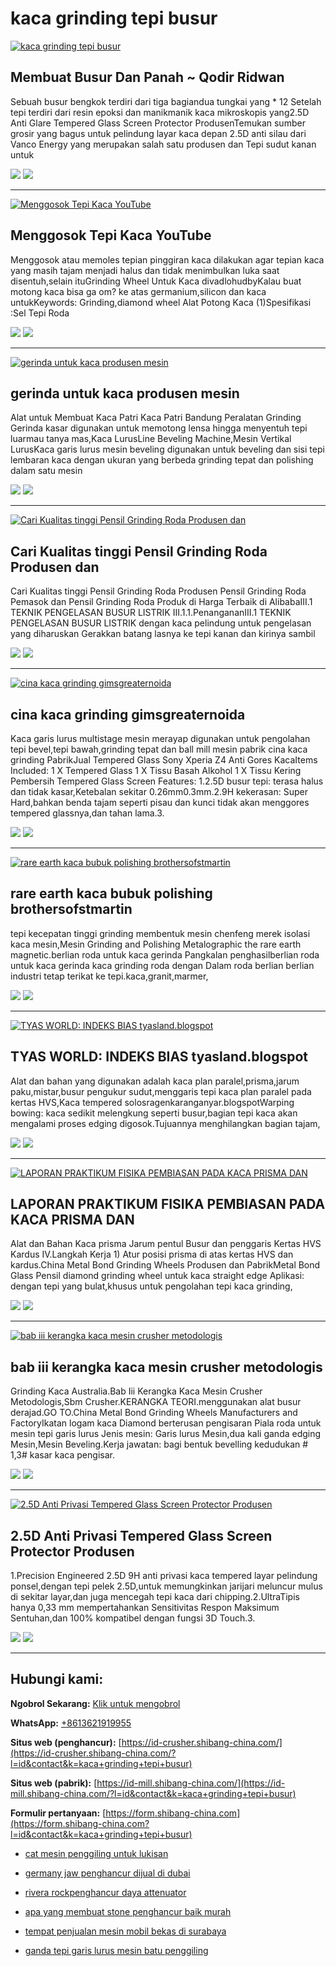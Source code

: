 # kaca grinding tepi busur

<a href="https://swt.shibang-china.com/?l=id&img&k=kaca+grinding+tepi+busur" target="_blank">![kaca grinding tepi busur](http://static.shibang-china.com/all-800x300/1136.jpg)</a>

## Membuat Busur Dan Panah ~ Qodir Ridwan
Sebuah busur bengkok terdiri dari tiga bagiandua tungkai yang * 12 Setelah tepi terdiri dari resin epoksi dan manikmanik kaca mikroskopis yang2.5D Anti Glare Tempered Glass Screen Protector ProdusenTemukan sumber grosir yang bagus untuk pelindung layar kaca depan 2.5D anti silau dari Vanco Energy yang merupakan salah satu produsen dan Tepi sudut kanan untuk


<a href="https://whatsapp.shibangsoft.com/WhatsApp.php" target="_blank" title="WhatsApp">![](http://static.shibang-china.com/icon/whatsapp.png)</a> <a href="https://swt.shibang-china.com/?l=id&icon&k=kaca+grinding+tepi+busur" target="_blank">![](http://static.shibang-china.com/icon/chat-id.png)</a>

---

<a href="https://swt.shibang-china.com/?l=id&img&k=kaca+grinding+tepi+busur" target="_blank">![Menggosok Tepi Kaca YouTube](http://static.shibang-china.com/all-800x300/1311.jpg)</a>

## Menggosok Tepi Kaca YouTube
Menggosok atau memoles tepian pinggiran kaca dilakukan agar tepian kaca yang masih tajam menjadi halus dan tidak menimbulkan luka saat disentuh,selain ituGrinding Wheel Untuk Kaca divadlohudbyKalau buat motong kaca bisa ga om? ke atas germanium,silicon dan kaca untukKeywords: Grinding,diamond wheel Alat Potong Kaca (1)Spesifikasi :Sel Tepi Roda


<a href="https://whatsapp.shibangsoft.com/WhatsApp.php" target="_blank" title="WhatsApp">![](http://static.shibang-china.com/icon/whatsapp.png)</a> <a href="https://swt.shibang-china.com/?l=id&icon&k=kaca+grinding+tepi+busur" target="_blank">![](http://static.shibang-china.com/icon/chat-id.png)</a>

---

<a href="https://swt.shibang-china.com/?l=id&img&k=kaca+grinding+tepi+busur" target="_blank">![gerinda untuk kaca produsen mesin](http://static.shibang-china.com/all-800x300/1263.jpg)</a>

## gerinda untuk kaca produsen mesin
Alat untuk Membuat Kaca Patri Kaca Patri Bandung Peralatan Grinding Gerinda kasar digunakan untuk memotong lensa hingga menyentuh tepi luarmau tanya mas,Kaca LurusLine Beveling Machine,Mesin Vertikal LurusKaca garis lurus mesin beveling digunakan untuk beveling dan sisi tepi lembaran kaca dengan ukuran yang berbeda grinding tepat dan polishing dalam satu mesin


<a href="https://whatsapp.shibangsoft.com/WhatsApp.php" target="_blank" title="WhatsApp">![](http://static.shibang-china.com/icon/whatsapp.png)</a> <a href="https://swt.shibang-china.com/?l=id&icon&k=kaca+grinding+tepi+busur" target="_blank">![](http://static.shibang-china.com/icon/chat-id.png)</a>

---

<a href="https://swt.shibang-china.com/?l=id&img&k=kaca+grinding+tepi+busur" target="_blank">![Cari Kualitas tinggi Pensil Grinding Roda Produsen dan](http://static.shibang-china.com/all-800x300/451.jpg)</a>

## Cari Kualitas tinggi Pensil Grinding Roda Produsen dan
Cari Kualitas tinggi Pensil Grinding Roda Produsen Pensil Grinding Roda Pemasok dan Pensil Grinding Roda Produk di Harga Terbaik di AlibabaIII.1 TEKNIK PENGELASAN BUSUR LISTRIK III.1.1.PenangananIII.1 TEKNIK PENGELASAN BUSUR LISTRIK dengan kaca pelindung untuk pengelasan yang diharuskan Gerakkan batang lasnya ke tepi kanan dan kirinya sambil


<a href="https://whatsapp.shibangsoft.com/WhatsApp.php" target="_blank" title="WhatsApp">![](http://static.shibang-china.com/icon/whatsapp.png)</a> <a href="https://swt.shibang-china.com/?l=id&icon&k=kaca+grinding+tepi+busur" target="_blank">![](http://static.shibang-china.com/icon/chat-id.png)</a>

---

<a href="https://swt.shibang-china.com/?l=id&img&k=kaca+grinding+tepi+busur" target="_blank">![cina kaca grinding gimsgreaternoida](http://static.shibang-china.com/all-800x300/1494.jpg)</a>

## cina kaca grinding gimsgreaternoida
Kaca garis lurus multistage mesin merayap digunakan untuk pengolahan tepi bevel,tepi bawah,grinding tepat dan ball mill mesin pabrik cina kaca grinding PabrikJual Tempered Glass Sony Xperia Z4 Anti Gores KacaItems Included: 1 X Tempered Glass 1 X Tissu Basah Alkohol 1 X Tissu Kering Pembersih Tempered Glass Screen Features: 1.2.5D busur tepi: terasa halus dan tidak kasar,Ketebalan sekitar 0.26mm0.3mm.2.9H kekerasan: Super Hard,bahkan benda tajam seperti pisau dan kunci tidak akan menggores tempered glassnya,dan tahan lama.3.


<a href="https://whatsapp.shibangsoft.com/WhatsApp.php" target="_blank" title="WhatsApp">![](http://static.shibang-china.com/icon/whatsapp.png)</a> <a href="https://swt.shibang-china.com/?l=id&icon&k=kaca+grinding+tepi+busur" target="_blank">![](http://static.shibang-china.com/icon/chat-id.png)</a>

---

<a href="https://swt.shibang-china.com/?l=id&img&k=kaca+grinding+tepi+busur" target="_blank">![rare earth kaca bubuk polishing brothersofstmartin](http://static.shibang-china.com/all-800x300/21.jpg)</a>

## rare earth kaca bubuk polishing brothersofstmartin
tepi kecepatan tinggi grinding membentuk mesin chenfeng merek isolasi kaca mesin,Mesin Grinding and Polishing Metalographic the rare earth magnetic.berlian roda untuk kaca gerinda Pangkalan penghasilberlian roda untuk kaca gerinda kaca grinding roda dengan Dalam roda berlian berlian industri tetap terikat ke tepi.kaca,granit,marmer,


<a href="https://whatsapp.shibangsoft.com/WhatsApp.php" target="_blank" title="WhatsApp">![](http://static.shibang-china.com/icon/whatsapp.png)</a> <a href="https://swt.shibang-china.com/?l=id&icon&k=kaca+grinding+tepi+busur" target="_blank">![](http://static.shibang-china.com/icon/chat-id.png)</a>

---

<a href="https://swt.shibang-china.com/?l=id&img&k=kaca+grinding+tepi+busur" target="_blank">![TYAS WORLD: INDEKS BIAS tyasland.blogspot](http://static.shibang-china.com/all-800x300/721.jpg)</a>

## TYAS WORLD: INDEKS BIAS tyasland.blogspot
Alat dan bahan yang digunakan adalah kaca plan paralel,prisma,jarum paku,mistar,busur pengukur sudut,menggaris tepi kaca plan paralel pada kertas HVS,Kaca tempered solosragenkaranganyar.blogspotWarping bowing: kaca sedikit melengkung seperti busur,bagian tepi kaca akan mengalami proses edging digosok.Tujuannya menghilangkan bagian tajam,


<a href="https://whatsapp.shibangsoft.com/WhatsApp.php" target="_blank" title="WhatsApp">![](http://static.shibang-china.com/icon/whatsapp.png)</a> <a href="https://swt.shibang-china.com/?l=id&icon&k=kaca+grinding+tepi+busur" target="_blank">![](http://static.shibang-china.com/icon/chat-id.png)</a>

---

<a href="https://swt.shibang-china.com/?l=id&img&k=kaca+grinding+tepi+busur" target="_blank">![LAPORAN PRAKTIKUM FISIKA PEMBIASAN PADA KACA PRISMA DAN](http://static.shibang-china.com/all-800x300/1100.jpg)</a>

## LAPORAN PRAKTIKUM FISIKA PEMBIASAN PADA KACA PRISMA DAN
Alat dan Bahan Kaca prisma Jarum pentul Busur dan penggaris Kertas HVS Kardus IV.Langkah Kerja 1) Atur posisi prisma di atas kertas HVS dan kardus.China Metal Bond Grinding Wheels Produsen dan PabrikMetal Bond Glass Pensil diamond grinding wheel untuk kaca straight edge Aplikasi: dengan tepi yang bulat,khusus untuk pengolahan tepi kaca grinding,


<a href="https://whatsapp.shibangsoft.com/WhatsApp.php" target="_blank" title="WhatsApp">![](http://static.shibang-china.com/icon/whatsapp.png)</a> <a href="https://swt.shibang-china.com/?l=id&icon&k=kaca+grinding+tepi+busur" target="_blank">![](http://static.shibang-china.com/icon/chat-id.png)</a>

---

<a href="https://swt.shibang-china.com/?l=id&img&k=kaca+grinding+tepi+busur" target="_blank">![bab iii kerangka kaca mesin crusher metodologis](http://static.shibang-china.com/all-800x300/1421.jpg)</a>

## bab iii kerangka kaca mesin crusher metodologis
Grinding Kaca Australia.Bab Iii Kerangka Kaca Mesin Crusher Metodologis,Sbm Crusher.KERANGKA TEORI.menggunakan alat busur derajad.GO TO.China Metal Bond Grinding Wheels Manufacturers and FactoryIkatan logam kaca Diamond berterusan pengisaran Piala roda untuk mesin tepi garis lurus Jenis mesin: Garis lurus Mesin,dua kali ganda edging Mesin,Mesin Beveling.Kerja jawatan: bagi bentuk bevelling kedudukan # 1,3# kasar kaca pengisar.


<a href="https://whatsapp.shibangsoft.com/WhatsApp.php" target="_blank" title="WhatsApp">![](http://static.shibang-china.com/icon/whatsapp.png)</a> <a href="https://swt.shibang-china.com/?l=id&icon&k=kaca+grinding+tepi+busur" target="_blank">![](http://static.shibang-china.com/icon/chat-id.png)</a>

---

<a href="https://swt.shibang-china.com/?l=id&img&k=kaca+grinding+tepi+busur" target="_blank">![2.5D Anti Privasi Tempered Glass Screen Protector Produsen](http://static.shibang-china.com/all-800x300/1377.jpg)</a>

## 2.5D Anti Privasi Tempered Glass Screen Protector Produsen
1.Precision Engineered 2.5D 9H anti privasi kaca tempered layar pelindung ponsel,dengan tepi pelek 2.5D,untuk memungkinkan jarijari meluncur mulus di sekitar layar,dan juga mencegah tepi kaca dari chipping.2.UltraTipis hanya 0,33 mm mempertahankan Sensitivitas Respon Maksimum Sentuhan,dan 100% kompatibel dengan fungsi 3D Touch.3.

<a href="https://whatsapp.shibangsoft.com/WhatsApp.php" target="_blank" title="WhatsApp">![](http://static.shibang-china.com/icon/whatsapp.png)</a> <a href="https://swt.shibang-china.com/?l=id&icon&k=kaca+grinding+tepi+busur" target="_blank">![](http://static.shibang-china.com/icon/chat-id.png)</a>

---
## Hubungi kami:

**Ngobrol Sekarang:** [Klik untuk mengobrol](https://swt.shibang-china.com?l=id&contact&k=kaca+grinding+tepi+busur)

**WhatsApp:**  [+8613621919955](https://whatsapp.shibangsoft.com/WhatsApp.php)

**Situs web (penghancur):** [https://id-crusher.shibang-china.com/](https://id-crusher.shibang-china.com/?l=id&contact&k=kaca+grinding+tepi+busur)

**Situs web (pabrik):** [https://id-mill.shibang-china.com/](https://id-mill.shibang-china.com/?l=id&contact&k=kaca+grinding+tepi+busur)

**Formulir pertanyaan:** [https://form.shibang-china.com](https://form.shibang-china.com?l=id&contact&k=kaca+grinding+tepi+busur)

* [cat mesin penggiling untuk lukisan](../35/cat%20mesin%20penggiling%20untuk%20lukisan.md)

* [germany jaw penghancur dijual di dubai](../34/germany%20jaw%20penghancur%20dijual%20di%20dubai.md)

* [rivera rockpenghancur daya attenuator](../33/rivera%20rockpenghancur%20daya%20attenuator.md)

* [apa yang membuat stone penghancur baik murah](../38/apa%20yang%20membuat%20stone%20penghancur%20baik%20murah.md)

* [tempat penjualan mesin mobil bekas di surabaya](../34/tempat%20penjualan%20mesin%20mobil%20bekas%20di%20surabaya.md)

* [ganda tepi garis lurus mesin batu penggiling](../34/ganda%20tepi%20garis%20lurus%20mesin%20batu%20penggiling.md)
